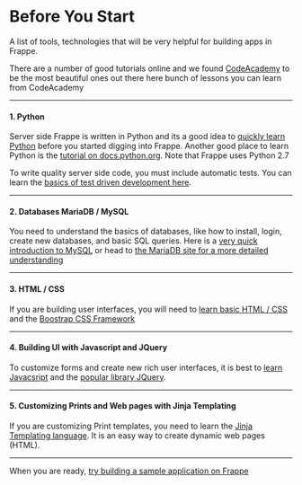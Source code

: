 # Before You Start

<p class="lead">A list of tools, technologies that will be very helpful for building apps in Frappe.</p>

There are a number of good tutorials online and we found [CodeAcademy](http://www.codecademy.com/) to be the most beautiful ones out there here bunch of lessons you can learn from CodeAcademy

---

#### 1. Python

Server side Frappe is written in Python and its a good idea to [quickly learn Python](http://www.codecademy.com/tracks/python) before you started digging into Frappe. Another good place to learn Python is the [tutorial on docs.python.org](https://docs.python.org/2.7/tutorial/index.html). Note that Frappe uses Python 2.7

To write quality server side code, you must include automatic tests. You can learn the [basics of test driven development here](http://code.tutsplus.com/tutorials/beginning-test-driven-development-in-python--net-30137).

---

#### 2. Databases MariaDB / MySQL

You need to understand the basics of databases, like how to install, login, create new databases, and basic SQL queries. Here is a [very quick introduction to MySQL](https://www.digitalocean.com/community/tutorials/a-basic-mysql-tutorial) or head to [the MariaDB site for a more detailed understanding](https://mariadb.com/kb/en/mariadb/documentation/getting-started/)

---

#### 3. HTML / CSS

If you are building user interfaces, you will need to [learn basic HTML / CSS](http://www.codecademy.com/tracks/web) and the [Boostrap CSS Framework](http://getbootstrap.com)

---

#### 4. Building UI with Javascript and JQuery

To customize forms and create new rich user interfaces, it is best to [learn Javacsript](http://www.codecademy.com/tracks/javascript) and the [popular library JQuery](http://www.codecademy.com/tracks/jquery).

---

#### 5. Customizing Prints and Web pages with Jinja Templating

If you are customizing Print templates, you need to learn the [Jinja Templating language](http://jinja.pocoo.org/). It is an easy way to create dynamic web pages (HTML).

---

When you are ready, [try building a sample application on Frappe](/developers/guide)
